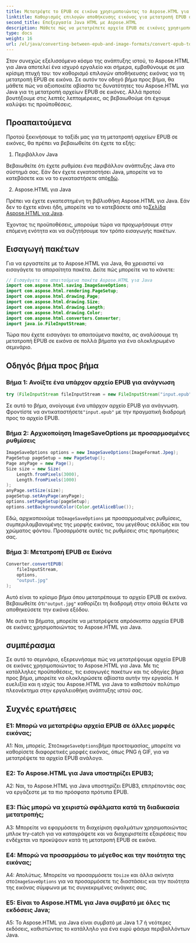 ```yaml
---
title: Μετατρέψτε το EPUB σε εικόνα χρησιμοποιώντας το Aspose.HTML για Java
linktitle: Καθορισμός επιλογών αποθήκευσης εικόνας για μετατροπή EPUB σε εικόνα
second_title: Επεξεργασία Java HTML με Aspose.HTML
description: Μάθετε πώς να μετατρέπετε αρχεία EPUB σε εικόνες χρησιμοποιώντας το Aspose.HTML για Java. Αυτός ο οδηγός βήμα προς βήμα καλύπτει τις προϋποθέσεις, τις εισαγωγές πακέτων και τη διαδικασία μετατροπής.
type: docs
weight: 16
url: /el/java/converting-between-epub-and-image-formats/convert-epub-to-image-specify-image-save-options/
---
```

Στον συνεχώς εξελισσόμενο κόσμο της ανάπτυξης ιστού, το Aspose.HTML για Java αποτελεί ένα ισχυρό εργαλείο και σήμερα, εμβαθύνουμε σε μια κρίσιμη πτυχή του: τον καθορισμό επιλογών αποθήκευσης εικόνας για τη μετατροπή EPUB σε εικόνα. Σε αυτόν τον οδηγό βήμα προς βήμα, θα μάθετε πώς να αξιοποιείτε αβίαστα τις δυνατότητες του Aspose.HTML για Java για τη μετατροπή αρχείων EPUB σε εικόνες. Αλλά προτού βουτήξουμε στις λεπτές λεπτομέρειες, ας βεβαιωθούμε ότι έχουμε καλύψει τις προϋποθέσεις.

## Προαπαιτούμενα

Προτού ξεκινήσουμε το ταξίδι μας για τη μετατροπή αρχείων EPUB σε εικόνες, θα πρέπει να βεβαιωθείτε ότι έχετε τα εξής:

1. Περιβάλλον Java

 Βεβαιωθείτε ότι έχετε ρυθμίσει ένα περιβάλλον ανάπτυξης Java στο σύστημά σας. Εάν δεν έχετε εγκαταστήσει Java, μπορείτε να το κατεβάσετε και να το εγκαταστήσετε από[εδώ](https://www.java.com).

2. Aspose.HTML για Java

 Πρέπει να έχετε εγκατεστημένη τη βιβλιοθήκη Aspose.HTML για Java. Εάν δεν το έχετε κάνει ήδη, μπορείτε να το κατεβάσετε από το[Σελίδα Aspose.HTML για Java](https://releases.aspose.com/html/java/).

Έχοντας τις προϋποθέσεις, μπορούμε τώρα να προχωρήσουμε στην επόμενη ενότητα και να συζητήσουμε τον τρόπο εισαγωγής πακέτων.

## Εισαγωγή πακέτων

Για να εργαστείτε με το Aspose.HTML για Java, θα χρειαστεί να εισαγάγετε τα απαραίτητα πακέτα. Δείτε πώς μπορείτε να το κάνετε:

```java
// Εισαγάγετε τα απαιτούμενα πακέτα Aspose.HTML για Java
import com.aspose.html.saving.ImageSaveOptions;
import com.aspose.html.rendering.PageSetup;
import com.aspose.html.drawing.Page;
import com.aspose.html.drawing.Size;
import com.aspose.html.drawing.Length;
import com.aspose.html.drawing.Color;
import com.aspose.html.converters.Converter;
import java.io.FileInputStream;
```

Τώρα που έχετε εισαγάγει τα απαιτούμενα πακέτα, ας αναλύσουμε τη μετατροπή EPUB σε εικόνα σε πολλά βήματα για ένα ολοκληρωμένο σεμινάριο.

## Οδηγός βήμα προς βήμα

### Βήμα 1: Ανοίξτε ένα υπάρχον αρχείο EPUB για ανάγνωση

```java
try (FileInputStream fileInputStream = new FileInputStream("input.epub")) {
```

Σε αυτό το βήμα, ανοίγουμε ένα υπάρχον αρχείο EPUB για ανάγνωση. Φροντίστε να αντικαταστήσετε`"input.epub"` με την πραγματική διαδρομή προς το αρχείο EPUB.

### Βήμα 2: Αρχικοποίηση ImageSaveOptions με προσαρμοσμένες ρυθμίσεις

```java
ImageSaveOptions options = new ImageSaveOptions(ImageFormat.Jpeg);
PageSetup pageSetup = new PageSetup();
Page anyPage = new Page();
Size size = new Size(
    Length.fromPixels(3000),
    Length.fromPixels(1000)
);
anyPage.setSize(size);
pageSetup.setAnyPage(anyPage);
options.setPageSetup(pageSetup);
options.setBackgroundColor(Color.getAliceBlue());
```

 Εδώ, αρχικοποιούμε το`ImageSaveOptions` με προσαρμοσμένες ρυθμίσεις, συμπεριλαμβανομένης της μορφής εικόνας, του μεγέθους σελίδας και του χρώματος φόντου. Προσαρμόστε αυτές τις ρυθμίσεις στις προτιμήσεις σας.

### Βήμα 3: Μετατροπή EPUB σε Εικόνα

```java
Converter.convertEPUB(
    fileInputStream,
    options,
    "output.jpg"
);
```

 Αυτό είναι το κρίσιμο βήμα όπου μετατρέπουμε το αρχείο EPUB σε εικόνα. Βεβαιωθείτε ότι`"output.jpg"` καθορίζει τη διαδρομή στην οποία θέλετε να αποθηκεύσετε την εικόνα εξόδου.

Με αυτά τα βήματα, μπορείτε να μετατρέψετε απρόσκοπτα αρχεία EPUB σε εικόνες χρησιμοποιώντας το Aspose.HTML για Java.

## συμπέρασμα

Σε αυτό το σεμινάριο, εξερευνήσαμε πώς να μετατρέψουμε αρχεία EPUB σε εικόνες χρησιμοποιώντας το Aspose.HTML για Java. Με τις κατάλληλες προϋποθέσεις, τις εισαγωγές πακέτων και τις οδηγίες βήμα προς βήμα, μπορείτε να ολοκληρώσετε αβίαστα αυτήν την εργασία. Η ευελιξία και η ισχύς του Aspose.HTML για Java το καθιστούν πολύτιμο πλεονέκτημα στην εργαλειοθήκη ανάπτυξης ιστού σας.

## Συχνές ερωτήσεις

### Ε1: Μπορώ να μετατρέψω αρχεία EPUB σε άλλες μορφές εικόνας;

 Α1: Ναι, μπορείς. Στο`ImageSaveOptions`βήμα προετοιμασίας, μπορείτε να καθορίσετε διαφορετικές μορφές εικόνας, όπως PNG ή GIF, για να μετατρέψετε τα αρχεία EPUB ανάλογα.

### Ε2: Το Aspose.HTML για Java υποστηρίζει EPUB3;

A2: Ναι, το Aspose.HTML για Java υποστηρίζει EPUB3, επιτρέποντάς σας να εργάζεστε με τα πιο πρόσφατα πρότυπα EPUB.

### Ε3: Πώς μπορώ να χειριστώ σφάλματα κατά τη διαδικασία μετατροπής;

A3: Μπορείτε να εφαρμόσετε τη διαχείριση σφαλμάτων χρησιμοποιώντας μπλοκ try-catch για να καταγράψετε και να διαχειριστείτε εξαιρέσεις που ενδέχεται να προκύψουν κατά τη μετατροπή EPUB σε εικόνα.

### Ε4: Μπορώ να προσαρμόσω το μέγεθος και την ποιότητα της εικόνας;

 Α4: Απολύτως. Μπορείτε να προσαρμόσετε το`size` και άλλα ακίνητα στο`ImageSaveOptions` για να προσαρμόσετε τις διαστάσεις και την ποιότητα της εικόνας σύμφωνα με τις συγκεκριμένες ανάγκες σας.

### Ε5: Είναι το Aspose.HTML για Java συμβατό με όλες τις εκδόσεις Java;

A5: Το Aspose.HTML για Java είναι συμβατό με Java 1.7 ή νεότερες εκδόσεις, καθιστώντας το κατάλληλο για ένα ευρύ φάσμα περιβαλλόντων Java.